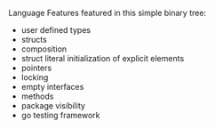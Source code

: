 Language Features featured in this simple binary tree:

- user defined types
- structs
- composition
- struct literal initialization of explicit elements
- pointers
- locking
- empty interfaces
- methods
- package visibility
- go testing framework
